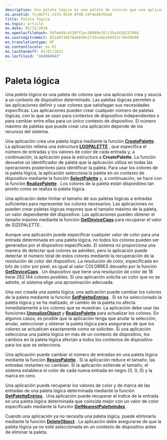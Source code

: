 ```yaml
---
description: Una paleta lógica es una paleta de colores que una aplicación crea y asocia a un contexto de dispositivo determinado.
ms.assetid: 7cc86771-237d-4539-8f48-2474edb764a4
title: Paleta lógica
ms.topic: article
ms.date: 05/31/2018
ms.openlocfilehash: 597e049c4320ff3ac30099e767c35a3438237904
ms.sourcegitcommit: 831e8f3db78ab820e1710cede244553c70e50500
ms.translationtype: MT
ms.contentlocale: es-ES
ms.lasthandoff: 01/07/2021
ms.locfileid: "104984943"
---
```

# <a name="logical-palette"></a>Paleta lógica

Una *paleta lógica* es una paleta de colores que una aplicación crea y asocia a un contexto de dispositivo determinado. Las paletas lógicas permiten a las aplicaciones definir y usar colores que satisfagan sus necesidades específicas. Las aplicaciones pueden crear cualquier número de paletas lógicas, con lo que se usan para contextos de dispositivo independientes o para cambiar entre ellas para un único contexto de dispositivo. El número máximo de paletas que puede crear una aplicación depende de los recursos del sistema.

Una aplicación crea una paleta lógica mediante la función [**CreatePalette**](/windows/desktop/api/Wingdi/nf-wingdi-createpalette) . La aplicación rellena una estructura [**LOGPALETTE**](/windows/win32/api/wingdi/ns-wingdi-logpalette) , que especifica el número de entradas y los valores de color de cada entrada y, a continuación, la aplicación pasa la estructura a **CreatePalette**. La función devuelve un identificador de paleta que la aplicación utiliza en todas las operaciones posteriores para identificar la paleta. Para usar los colores de la paleta lógica, la aplicación selecciona la paleta en un contexto de dispositivo mediante la función [**SelectPalette**](/windows/desktop/api/Wingdi/nf-wingdi-selectpalette) y, a continuación, se hace con la función [**RealizePalette**](/windows/desktop/api/Wingdi/nf-wingdi-realizepalette) . Los colores de la paleta están disponibles tan pronto como se realiza la paleta lógica.

Una aplicación debe limitar el tamaño de sus paletas lógicas a entradas suficientes para representar los colores necesarios. Las aplicaciones no pueden crear paletas lógicas mayores que el tamaño máximo de la paleta, un valor dependiente del dispositivo. Las aplicaciones pueden obtener el tamaño máximo mediante la función [**GetDeviceCaps**](/windows/desktop/api/Wingdi/nf-wingdi-getdevicecaps) para recuperar el valor de SIZEPALETTE.

Aunque una aplicación puede especificar cualquier valor de color para una entrada determinada en una paleta lógica, no todos los colores pueden ser generados por el dispositivo especificado. El sistema no proporciona una manera de detectar qué colores se admiten, pero la aplicación puede detectar el número total de estos colores mediante la recuperación de la resolución de color del dispositivo. La resolución de color, especificada en bits de color por píxel, es igual al valor COLORRES devuelto por la función [**GetDeviceCaps**](/windows/desktop/api/Wingdi/nf-wingdi-getdevicecaps) . Un dispositivo que tiene una resolución de color de 18 tiene 262.144 colores posibles. Si una aplicación solicita un color que no se admite, el sistema elige una aproximación adecuada.

Una vez creada una paleta lógica, una aplicación puede cambiar los colores de la paleta mediante la función [**SetPaletteEntries**](/windows/desktop/api/Wingdi/nf-wingdi-setpaletteentries) . Si se ha seleccionado la paleta lógica y se ha realizado, el cambio de la paleta no afecta inmediatamente a los colores que se muestran. La aplicación debe usar las funciones [**UnrealizeObject**](/windows/desktop/api/Wingdi/nf-wingdi-unrealizeobject) y [**RealizePalette**](/windows/desktop/api/Wingdi/nf-wingdi-realizepalette) para actualizar los colores. En algunos casos, es posible que la aplicación tenga que anular la selección, anular, seleccionar y obtener la paleta lógica para asegurarse de que los colores se actualicen exactamente como se soliciten. Si una aplicación selecciona una paleta lógica en más de un contexto de dispositivo, los cambios en la paleta lógica afectan a todos los contextos de dispositivo para los que se selecciona.

Una aplicación puede cambiar el número de entradas en una paleta lógica mediante la función [**ResizePalette**](/windows/desktop/api/Wingdi/nf-wingdi-resizepalette) . Si la aplicación reduce el tamaño, las entradas restantes no cambian. Si la aplicación extiende el tamaño, el sistema establece el color de cada nueva entrada en negro (0, 0, 0) y la marca en cero.

Una aplicación puede recuperar los valores de color y de marca de las entradas de una paleta lógica determinada mediante la función [**GetPaletteEntries**](/windows/desktop/api/Wingdi/nf-wingdi-getpaletteentries) . Una aplicación puede recuperar el índice de la entrada en una paleta lógica determinada que coincida mejor con un valor de color especificado mediante la función [**GetNearestPaletteIndex**](/windows/desktop/api/Wingdi/nf-wingdi-getnearestpaletteindex) .

Cuando una aplicación ya no necesita una paleta lógica, puede eliminarla mediante la función [**DeleteObject**](/windows/desktop/api/Wingdi/nf-wingdi-deleteobject) . La aplicación debe asegurarse de que la paleta lógica ya no esté seleccionada en un contexto de dispositivo antes de eliminar la paleta.

 

 



